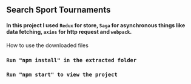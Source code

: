 ## Search Sport Tournaments

#### In this project I used `Redux` for store, `Saga` for asynchronous things like data fetching, `axios` for http request and `webpack`.

How to use the downloaded files

### `Run "npm install" in the extracted folder`
### `Run "npm start" to view the project`